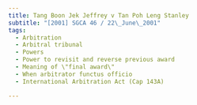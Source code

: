 ```yaml
---
title: Tang Boon Jek Jeffrey v Tan Poh Leng Stanley
subtitle: "[2001] SGCA 46 / 22\_June\_2001"
tags:
  - Arbitration
  - Arbitral tribunal
  - Powers
  - Power to revisit and reverse previous award
  - Meaning of \"final award\"
  - When arbitrator functus officio
  - International Arbitration Act (Cap 143A)

---
```


